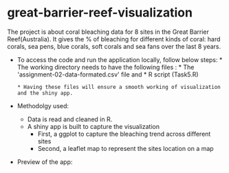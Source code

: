 # great-barrier-reef-visualization

The project is about coral bleaching data for 8 sites in the Great Barrier Reef(Australia). It gives the % of bleaching for different kinds of coral: hard corals, sea pens, blue corals, soft corals and sea fans over the last 8 years.

  * To access the code and run the application locally, follow below steps:
        * The working directory needs to have the following files :
            * The 'assignment-02-data-formated.csv' file and
            * R script (Task5.R)
            
        * Having these files will ensure a smooth working of visualization and the shiny app.

   * Methodolgy used:
        * Data is read and cleaned in R.
        * A shiny app is built to capture the visualization
            * First, a ggplot to capture the bleaching trend across different sites
            * Second, a leaflet map to represent the sites location on a map

   * Preview of the app:
